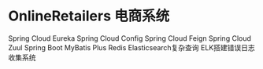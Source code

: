 # OnlineRetailers 电商系统

Spring Cloud Eureka
Spring Cloud Config
Spring Cloud Feign
Spring Cloud Zuul
Spring Boot
MyBatis Plus
Redis
Elasticsearch复杂查询
ELK搭建错误日志收集系统


